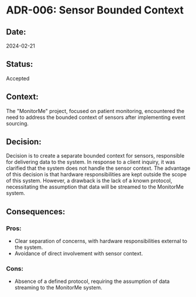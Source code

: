 # ADR-006: Sensor Bounded Context

## Date:
2024-02-21

## Status:
Accepted

## Context:
The "MonitorMe" project, focused on patient monitoring, encountered the need to address the bounded context of sensors after implementing event sourcing.

## Decision:
Decision is to create a separate bounded context for sensors, responsible for delivering data to the system. In response to a client inquiry, it was clarified that the system does not handle the sensor context. The advantage of this decision is that hardware responsibilities are kept outside the scope of this system. However, a drawback is the lack of a known protocol, necessitating the assumption that data will be streamed to the MonitorMe system.

## Consequences:
### Pros:
- Clear separation of concerns, with hardware responsibilities external to the system.
- Avoidance of direct involvement with sensor context.

### Cons:
- Absence of a defined protocol, requiring the assumption of data streaming to the MonitorMe system.